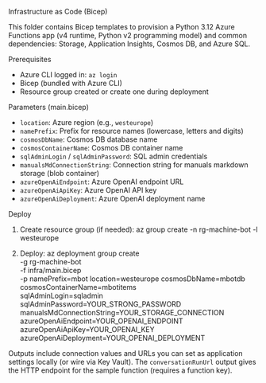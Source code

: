 Infrastructure as Code (Bicep)

This folder contains Bicep templates to provision a Python 3.12 Azure Functions app (v4 runtime, Python v2 programming model) and common dependencies: Storage, Application Insights, Cosmos DB, and Azure SQL.

Prerequisites
- Azure CLI logged in: `az login`
- Bicep (bundled with Azure CLI)
- Resource group created or create one during deployment

Parameters (main.bicep)
- `location`: Azure region (e.g., `westeurope`)
- `namePrefix`: Prefix for resource names (lowercase, letters and digits)
- `cosmosDbName`: Cosmos DB database name
- `cosmosContainerName`: Cosmos DB container name
- `sqlAdminLogin` / `sqlAdminPassword`: SQL admin credentials
- `manualsMdConnectionString`: Connection string for manuals markdown storage (blob container)
- `azureOpenAiEndpoint`: Azure OpenAI endpoint URL
- `azureOpenAiApiKey`: Azure OpenAI API key
- `azureOpenAiDeployment`: Azure OpenAI deployment name

Deploy
1) Create resource group (if needed):
   az group create -n rg-machine-bot -l westeurope

2) Deploy:
   az deployment group create \
     -g rg-machine-bot \
     -f infra/main.bicep \
     -p namePrefix=mbot location=westeurope cosmosDbName=mbotdb cosmosContainerName=mbotitems \
        sqlAdminLogin=sqladmin sqlAdminPassword=YOUR_STRONG_PASSWORD \
        manualsMdConnectionString=YOUR_STORAGE_CONNECTION \
        azureOpenAiEndpoint=YOUR_OPENAI_ENDPOINT \
        azureOpenAiApiKey=YOUR_OPENAI_KEY \
        azureOpenAiDeployment=YOUR_OPENAI_DEPLOYMENT

Outputs include connection values and URLs you can set as application settings locally (or wire via Key Vault). The `conversationRunUrl`
output gives the HTTP endpoint for the sample function (requires a function key).


